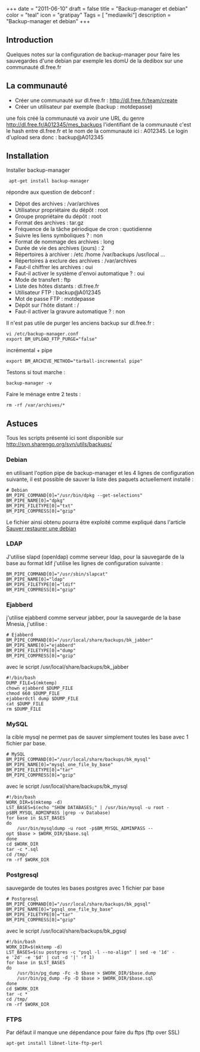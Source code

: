+++
date = "2011-06-10"
draft = false
title = "Backup-manager et debian"
color = "teal"
icon = "gratipay"
Tags = [ "mediawiki"]
description = "Backup-manager et debian"
+++

Introduction
------------

Quelques notes sur la configuration de backup-manager pour faire les
sauvegardes d'une debian par exemple les domU de la dedibox sur une
communauté dl.free.fr

La communauté
-------------

-   Créer une communauté sur dl.free.fr :
    <http://dl.free.fr/team/create>
-   Créer un utilisateur par exemple (backup : motdepasse)

une fois créé la communauté va avoir une URL du genre
<http://dl.free.fr/A012345/mes_backups> l'identifiant de la communauté
c'est le hash entre dl.free.fr et le nom de la communauté ici : A012345.
Le login d'upload sera donc : backup@A012345

Installation
------------

Installer backup-manager

     apt-get install backup-manager

répondre aux question de debconf :

-   Dépot des archives : /var/archives
-   Utilisateur propriétaire du dépôt : root
-   Groupe propriétaire du dépôt : root
-   Format des archives : tar.gz
-   Fréquence de la tâche périodique de cron : quotidienne
-   Suivre les liens symboliques ? : non
-   Format de nommage des archives : long
-   Durée de vie des archives (jours) : 2
-   Répertoires à archiver : /etc /home /var/backups /usr/local ...
-   Répertoires à exclure des archives : /var/archives
-   Faut-il chiffrer les archives : oui
-   Faut-il activer le système d'envoi automatique ? : oui
-   Mode de transfert : ftp
-   Liste des hôtes distants : dl.free.fr
-   Utilisateur FTP : backup@A012345
-   Mot de passe FTP : motdepasse
-   Dépôt sur l'hôte distant : /
-   Faut-il activer la gravure automatique ? : non

Il n'est pas utile de purger les anciens backup sur dl.free.fr :

    vi /etc/backup-manager.conf
    export BM_UPLOAD_FTP_PURGE="false"

incrémental + pipe

    export BM_ARCHIVE_METHOD="tarball-incremental pipe"

Testons si tout marche :

    backup-manager -v

Faire le ménage entre 2 tests :

    rm -rf /var/archives/*

Astuces
-------

Tous les scripts présenté ici sont disponible sur
<http://svn.sharengo.org/svn/utils/backups/>

### Debian

en utilisant l'option pipe de backup-manager et les 4 lignes de
configuration suivante, il est possible de sauver la liste des paquets
actuellement installé :

    # Debian
    BM_PIPE_COMMAND[0]="/usr/bin/dpkg --get-selections"
    BM_PIPE_NAME[0]="dpkg"
    BM_PIPE_FILETYPE[0]="txt"
    BM_PIPE_COMPRESS[0]="gzip"

Le fichier ainsi obtenu pourra être exploité comme expliqué dans
l'article [Sauver restaurer une
debian](/wiki/sauver-restaurer-une-debian)

### LDAP

J'utilise slapd (openldap) comme serveur ldap, pour la sauvegarde de la
base au format ldif j'utilise les lignes de configuration suivante :

    BM_PIPE_COMMAND[0]="/usr/sbin/slapcat"
    BM_PIPE_NAME[0]="ldap"
    BM_PIPE_FILETYPE[0]="ldif"
    BM_PIPE_COMPRESS[0]="gzip"

### Ejabberd

j'utilise ejabberd comme serveur jabber, pour la sauvegarde de la base
Mnesia, j'utilise :

    # Ejabberd
    BM_PIPE_COMMAND[0]="/usr/local/share/backups/bk_jabber"
    BM_PIPE_NAME[0]="ejabberd"
    BM_PIPE_FILETYPE[0]="dump"
    BM_PIPE_COMPRESS[0]="gzip"

avec le script /usr/local/share/backups/bk\_jabber

    #!/bin/bash
    DUMP_FILE=$(mktemp)
    chown ejabberd $DUMP_FILE
    chmod 660 $DUMP_FILE
    ejabberdctl dump $DUMP_FILE
    cat $DUMP_FILE
    rm $DUMP_FILE

### MySQL

la cible mysql ne permet pas de sauver simplement toutes les base avec 1
fichier par base.

    # MySQL
    BM_PIPE_COMMAND[0]="/usr/local/share/backups/bk_mysql"
    BM_PIPE_NAME[0]="mysql_one_file_by_base"
    BM_PIPE_FILETYPE[0]="tar"
    BM_PIPE_COMPRESS[0]="gzip"

avec le script /usr/local/share/backups/bk\_mysql

    #!/bin/bash
    WORK_DIR=$(mktemp -d)
    LST_BASES=$(echo "SHOW DATABASES;" | /usr/bin/mysql -u root -p$BM_MYSQL_ADMINPASS |grep -v Database) 
    for base in $LST_BASES
    do
        /usr/bin/mysqldump -u root -p$BM_MYSQL_ADMINPASS --opt $base > $WORK_DIR/$base.sql
    done
    cd $WORK_DIR
    tar -c *.sql
    cd /tmp/
    rm -rf $WORK_DIR

### Postgresql

sauvegarde de toutes les bases postgres avec 1 fichier par base

    # Postgresql
    BM_PIPE_COMMAND[0]="/usr/local/share/backups/bk_pgsql"
    BM_PIPE_NAME[0]="pgsql_one_file_by_base"
    BM_PIPE_FILETYPE[0]="tar"
    BM_PIPE_COMPRESS[0]="gzip"

avec le script /usr/local/share/backups/bk\_pgsql

    #!/bin/bash
    WORK_DIR=$(mktemp -d)
    LST_BASES=$(su postgres -c "psql -l --no-align" | sed -e '1d' -e '2d' -e '$d' | cut -d '|' -f 1)
    for base in $LST_BASES
    do
        /usr/bin/pg_dump -Fc -b $base > $WORK_DIR/$base.dump
        /usr/bin/pg_dump -Fp -D $base > $WORK_DIR/$base.sql
    done
    cd $WORK_DIR
    tar -c *
    cd /tmp/
    rm -rf $WORK_DIR

### FTPS

Par défaut il manque une dépendance pour faire du ftps (ftp over SSL)

    apt-get install libnet-lite-ftp-perl

